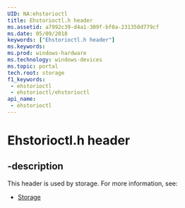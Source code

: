```yaml
---
UID: NA:ehstorioctl
title: Ehstorioctl.h header
ms.assetid: a7992c39-d4a1-309f-bf0a-231350d779cf
ms.date: 05/09/2018
keywords: ["Ehstorioctl.h header"]
ms.keywords: 
ms.prod: windows-hardware
ms.technology: windows-devices
ms.topic: portal
tech.root: storage
f1_keywords:
 - ehstorioctl
 - ehstorioctl/ehstorioctl
api_name:
 - ehstorioctl
---
```


# Ehstorioctl.h header


## -description

This header is used by storage. For more information, see:

- [Storage](../_storage/index.md)

